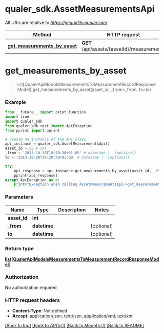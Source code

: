 # qualer_sdk.AssetMeasurementsApi

All URIs are relative to *https://jgiquality.qualer.com*

Method | HTTP request | Description
------------- | ------------- | -------------
[**get_measurements_by_asset**](AssetMeasurementsApi.md#get_measurements_by_asset) | **GET** /api/assets/{assetId}/measurements | 


# **get_measurements_by_asset**
> list[QualerApiModelsMeasurementsToMeasurementRecordResponseModel] get_measurements_by_asset(asset_id, _from=_from, to=to)



### Example
```python
from __future__ import print_function
import time
import qualer_sdk
from qualer_sdk.rest import ApiException
from pprint import pprint

# create an instance of the API class
api_instance = qualer_sdk.AssetMeasurementsApi()
asset_id = 56 # int | 
_from = '2013-10-20T19:20:30+01:00' # datetime |  (optional)
to = '2013-10-20T19:20:30+01:00' # datetime |  (optional)

try:
    api_response = api_instance.get_measurements_by_asset(asset_id, _from=_from, to=to)
    pprint(api_response)
except ApiException as e:
    print("Exception when calling AssetMeasurementsApi->get_measurements_by_asset: %s\n" % e)
```

### Parameters

Name | Type | Description  | Notes
------------- | ------------- | ------------- | -------------
 **asset_id** | **int**|  | 
 **_from** | **datetime**|  | [optional] 
 **to** | **datetime**|  | [optional] 

### Return type

[**list[QualerApiModelsMeasurementsToMeasurementRecordResponseModel]**](QualerApiModelsMeasurementsToMeasurementRecordResponseModel.md)

### Authorization

No authorization required

### HTTP request headers

 - **Content-Type**: Not defined
 - **Accept**: application/json, text/json, application/xml, text/xml

[[Back to top]](#) [[Back to API list]](../README.md#documentation-for-api-endpoints) [[Back to Model list]](../README.md#documentation-for-models) [[Back to README]](../README.md)


